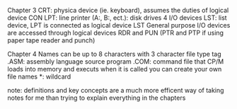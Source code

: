 Chapter 3
CRT: physica device (ie. keyboard), assumes the duties of logical device CON
LPT: line printer
(A:, B:, ect.): disk drives
4 I/O devices
LST: list device, LPT is connected as logical device LST
General purpose I/O devices are accessed through logical devices RDR and PUN (PTR and PTP if using paper tape reader and punch)

Chapter 4
Names can be up to 8 characters with 3 character file type tag
.ASM: assembly language source program
.COM: command file that CP/M loads into memory and executs when it is called
you can create your own file names
*: wildcard

note: definitions and key concepts are a much more efficent way of taking notes for me than trying to explain everything in the chapters
